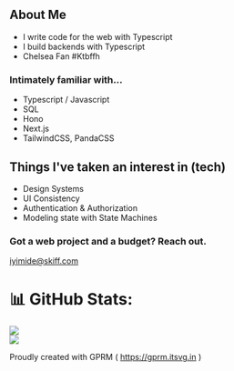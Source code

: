 ## About Me
- I write code for the web with Typescript
- I build backends with Typescript
- Chelsea Fan #Ktbffh 

### Intimately familiar with...
- Typescript / Javascript
- SQL
- Hono
- Next.js
- TailwindCSS, PandaCSS

## Things I've taken an interest in (tech) 
- Design Systems
- UI Consistency
- Authentication & Authorization
- Modeling state with State Machines


### Got a web project and a budget? Reach out. 
iyimide@skiff.com

# 📊 GitHub Stats:
![](https://github-readme-stats.vercel.app/api?username=iyifr&theme=dracula&hide_border=true&include_all_commits=false&count_private=false)<br/>
![](https://github-readme-streak-stats.herokuapp.com/?user=iyifr&theme=dracula&hide_border=true)<br/>

Proudly created with GPRM ( https://gprm.itsvg.in )
